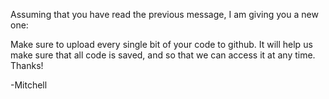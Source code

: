 Assuming that you have read the previous message, I am giving you a new one:

Make sure to upload every single bit of your code to github. It will help us make sure that all code is saved, and so that we can access it at any time. Thanks!

-Mitchell